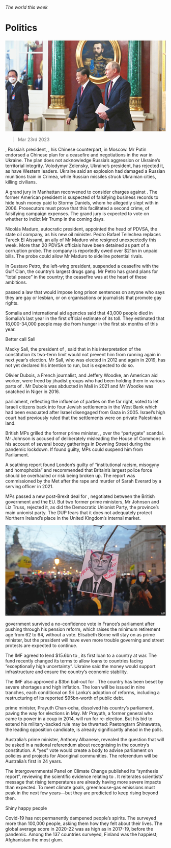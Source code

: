 ###### The world this week

# Politics 

#####  

![image](images/20230325_WWP002.jpg) 

> Mar 23rd 2023 

, Russia’s president, , his Chinese counterpart, in Moscow. Mr Putin endorsed a Chinese plan for a ceasefire and negotiations in the war in Ukraine. The plan does not acknowledge Russia’s aggression or Ukraine’s territorial integrity. Volodymyr Zelensky, Ukraine’s president, has rejected it, as have Western leaders. Ukraine said an explosion had damaged a Russian munitions train in Crimea, while Russian missiles struck Ukrainian cities, killing civilians.

A grand jury in Manhattan reconvened to consider charges against . The former American president is suspected of falsifying business records to hide hush money paid to Stormy Daniels, whom he allegedly slept with in 2006. Prosecutors must prove that this facilitated a second crime, of falsifying campaign expenses. The grand jury is expected to vote on whether to indict Mr Trump in the coming days.

Nicolás Maduro, autocratic president, appointed the head of PDVSA, the state oil company, as his new oil minister. Pedro Rafael Tellechea replaces Tareck El Aissami, an ally of Mr Maduro who resigned unexpectedly this week. More than 20 PDVSA officials have been detained as part of a corruption probe. The company is reportedly owed over $21bn in unpaid bills. The probe could allow Mr Maduro to sideline potential rivals.

In  Gustavo Petro, the left-wing president, suspended a ceasefire with the Gulf Clan, the country’s largest drugs gang. Mr Petro has grand plans for “total peace” in the country; the ceasefire was at the heart of these ambitions. 

passed a law that would impose long prison sentences on anyone who says they are gay or lesbian, or on organisations or journalists that promote gay rights.

Somalia and international aid agencies said that 43,000 people died in Somalia’s last year in the first official estimate of its toll. They estimated that 18,000-34,000 people may die from hunger in the first six months of this year.

Better call Sall

Macky Sall, the president of , said that in his interpretation of the constitution its two-term limit would not prevent him from running again in next year’s election. Mr Sall, who was elected in 2012 and again in 2019, has not yet declared his intention to run, but is expected to do so.

Olivier Dubois, a French journalist, and Jeffery Woodke, an American aid worker, were freed by jihadist groups who had been holding them in various parts of . Mr Dubois was abducted in Mali in 2021 and Mr Woodke was snatched in Niger in 2016.

parliament, reflecting the influence of parties on the far right, voted to let Israeli citizens back into four Jewish settlements in the West Bank which had been evacuated after Israel disengaged from Gaza in 2005. Israel’s high court had previously ruled that the settlements were on private Palestinian land. 

British MPs grilled the former prime minister, , over the “partygate” scandal. Mr Johnson is accused of deliberately misleading the House of Commons in his account of several boozy gatherings in Downing Street during the pandemic lockdown. If found guilty, MPs could suspend him from Parliament.

A scathing report found London’s  guilty of “institutional racism, misogyny and homophobia” and recommended that Britain’s largest police force should be overhauled or risk being broken up. The report was commissioned by the Met after the rape and murder of Sarah Everard by a serving officer in 2021.

MPs passed a new post-Brexit deal for , negotiated between the British government and the EU. But two former prime ministers, Mr Johnson and Liz Truss, rejected it, as did the Democratic Unionist Party, the province’s main unionist party. The DUP fears that it does not adequately protect Northern Ireland’s place in the United Kingdom’s internal market.

![image](images/20230325_WWP003.jpg) 


 government survived a no-confidence vote in France’s parliament after pushing through his  pension reform, which raises the minimum retirement age from 62 to 64, without a vote. Elisabeth Borne will stay on as prime minister, but the president will have even more trouble governing and street protests are expected to continue.

The IMF agreed to lend $15.6bn to , its first loan to a country at war. The fund recently changed its terms to allow loans to countries facing “exceptionally high uncertainty”. Ukraine said the money would support infrastructure and ensure the country’s economic stability.

The IMF also approved a $3bn bail-out for . The country has been beset by severe shortages and high inflation. The loan will be issued in nine tranches, each conditional on Sri Lanka’s adoption of reforms, including a restructuring of its reported $95bn-worth of public debt.

prime minister, Prayuth Chan-ocha, dissolved his country’s parliament, paving the way for elections in May. Mr Prayuth, a former general who came to power in a coup in 2014, will run for re-election. But his bid to extend his military-backed rule may be thwarted: Paetongtarn Shinawatra, the leading opposition candidate, is already significantly ahead in the polls.

Australia’s prime minister, Anthony Albanese, revealed the question that will be asked in a national referendum about recognising  in the country’s constitution. A “yes” vote would create a body to advise parliament on policies and projects for Aboriginal communities. The referendum will be Australia’s first in 24 years.

The Intergovernmental Panel on Climate Change published its “synthesis report”, reviewing the scientific evidence relating to . It reiterates scientists’ message that rising temperatures are already having more severe impacts than expected. To meet climate goals, greenhouse-gas emissions must peak in the next few years—but they are predicted to keep rising beyond then. 

Shiny happy people

Covid-19 has not permanently dampened people’s spirits. The  surveyed more than 100,000 people, asking them how they felt about their lives. The global average score in 2020-22 was as high as in 2017-19, before the pandemic. Among the 137 countries surveyed, Finland was the happiest; Afghanistan the most glum.

